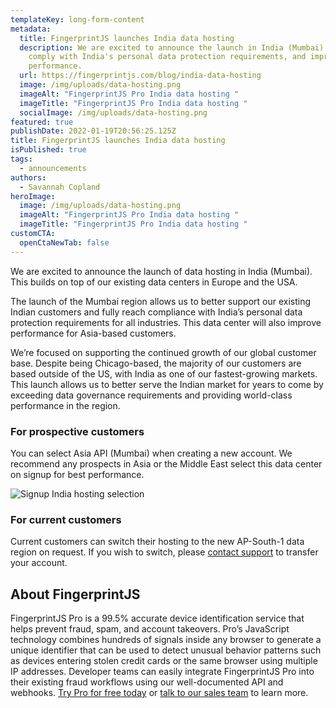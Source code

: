 ```yaml
---
templateKey: long-form-content
metadata:
  title: FingerprintJS launches India data hosting
  description: We are excited to announce the launch in India (Mumbai) in order to
    comply with India's personal data protection requirements, and improve
    performance.
  url: https://fingerprintjs.com/blog/india-data-hosting
  image: /img/uploads/data-hosting.png
  imageAlt: "FingerprintJS Pro India data hosting "
  imageTitle: "FingerprintJS Pro India data hosting "
  socialImage: /img/uploads/data-hosting.png
featured: true
publishDate: 2022-01-19T20:56:25.125Z
title: FingerprintJS launches India data hosting
isPublished: true
tags:
  - announcements
authors:
  - Savannah Copland
heroImage:
  image: /img/uploads/data-hosting.png
  imageAlt: "FingerprintJS Pro India data hosting "
  imageTitle: "FingerprintJS Pro India data hosting "
customCTA:
  openCtaNewTab: false
---
```

We are excited to announce the launch of data hosting in India (Mumbai). This builds on top of our existing data centers in Europe and the USA.

The launch of the Mumbai region allows us to better support our existing Indian customers and fully reach compliance with India’s personal data protection requirements for all industries. This data center will also improve performance for Asia-based customers.

We’re focused on supporting the continued growth of our global customer base. Despite being Chicago-based, the majority of our customers are based outside of the US, with India as one of our fastest-growing markets. This launch allows us to better serve the Indian market for years to come by exceeding data governance requirements and providing world-class performance in the region.

### For prospective customers

You can select Asia API (Mumbai) when creating a new account. We recommend any prospects in Asia or the Middle East select this data center on signup for best performance.

![Signup India hosting selection](/img/uploads/india-region-selector.png "Signup India hosting selection")

### For current customers

Current customers can switch their hosting to the new AP-South-1 data region on request. If you wish to switch, please [contact support](mailto:support@fingerprintjs.com) to transfer your account.

## About FingerprintJS

FingerprintJS Pro is a 99.5% accurate device identification service that helps prevent fraud, spam, and account takeovers. Pro’s JavaScript technology combines hundreds of signals inside any browser to generate a unique identifier that can be used to detect unusual behavior patterns such as devices entering stolen credit cards or the same browser using multiple IP addresses. Developer teams can easily integrate FingerprintJS Pro into their existing fraud workflows using our well-documented API and webhooks. [Try Pro for free today](https://dashboard.fingerprintjs.com/signup) or [talk to our sales team](/contact-sales/) to learn more.